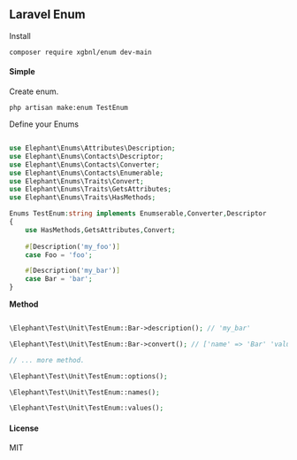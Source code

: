 ## Laravel Enum

Install

```shell
composer require xgbnl/enum dev-main
```

#### Simple

Create enum.

```shell
php artisan make:enum TestEnum
```

Define your Enums

```php

use Elephant\Enums\Attributes\Description;
use Elephant\Enums\Contacts\Descriptor;
use Elephant\Enums\Contacts\Converter;
use Elephant\Enums\Contacts\Enumerable;
use Elephant\Enums\Traits\Convert;
use Elephant\Enums\Traits\GetsAttributes;
use Elephant\Enums\Traits\HasMethods;

Enums TestEnum:string implements Enumserable,Converter,Descriptor
{
    use HasMethods,GetsAttributes,Convert;
    
    #[Description('my_foo')]
    case Foo = 'foo';

    #[Description('my_bar')]
    case Bar = 'bar';
}
```

**Method**

```php

\Elephant\Test\Unit\TestEnum::Bar->description(); // 'my_bar'

\Elephant\Test\Unit\TestEnum::Bar->convert(); // ['name' => 'Bar' 'value' => 'bar']

// ... more method.

\Elephant\Test\Unit\TestEnum::options();

\Elephant\Test\Unit\TestEnum::names();

\Elephant\Test\Unit\TestEnum::values();

```

#### License

MIT

